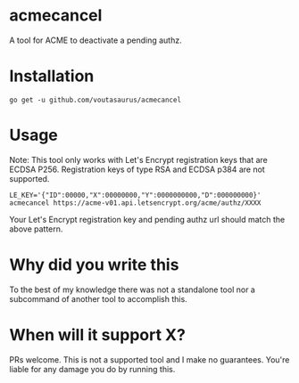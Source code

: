 # acmecancel

A tool for ACME to deactivate a pending authz.

# Installation

	go get -u github.com/voutasaurus/acmecancel

# Usage

Note: This tool only works with Let's Encrypt registration keys that are ECDSA P256. Registration keys of type RSA and ECDSA p384 are not supported.


	LE_KEY='{"ID":00000,"X":00000000,"Y":0000000000,"D":000000000}' acmecancel https://acme-v01.api.letsencrypt.org/acme/authz/XXXX


Your Let's Encrypt registration key and pending authz url should match the above pattern.

# Why did you write this

To the best of my knowledge there was not a standalone tool nor a subcommand of another tool to accomplish this.

# When will it support X?

PRs welcome. This is not a supported tool and I make no guarantees. You're liable for any damage you do by running this.
